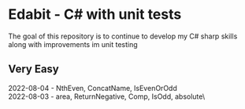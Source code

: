 # Edabit - C# with unit tests
The goal of this repository is to continue to develop my C# sharp skills along with improvements im unit testing

## Very Easy
2022-08-04 - NthEven, ConcatName, IsEvenOrOdd\
2022-08-03 - area, ReturnNegative, Comp, IsOdd, absolute\
